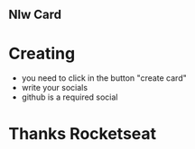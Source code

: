 ## Nlw Card ##
# Creating #
- you need to click in the button "create card"
- write your socials
- github is a required social
# Thanks Rocketseat #
